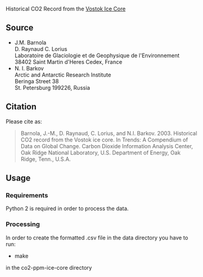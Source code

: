 Historical CO2 Record from the [Vostok Ice Core](http://cdiac.ornl.gov/trends/co2/vostok.html)

## Source
* J.M. Barnola                                                    
  D. Raynaud
  C. Lorius                                                       
  Laboratoire de Glaciologie et de Geophysique de l'Environnement 
  38402 Saint Martin d'Heres Cedex, France
* N. I. Barkov                                                    
  Arctic and Antarctic Research Institute                         
  Beringa Street 38                                               
  St. Petersburg 199226, Russia

## Citation
Please cite as:
> Barnola, J.-M., D. Raynaud, C. Lorius, and N.I. Barkov. 2003. Historical CO2 record from the Vostok ice core. In Trends: A Compendium of Data on Global Change. Carbon Dioxide Information Analysis Center, Oak Ridge National Laboratory, U.S. Department of Energy, Oak Ridge, Tenn., U.S.A. 

## Usage

### Requirements
Python 2 is required in order to process the data.

### Processing
In order to create the formatted .csv file in the data directory you have to run:
* make

in the co2-ppm-ice-core directory 

